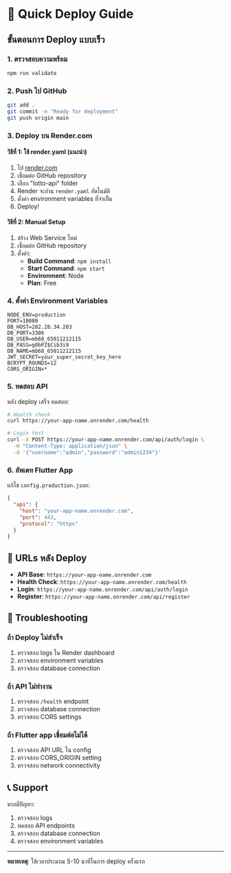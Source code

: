 # 🚀 Quick Deploy Guide

## ขั้นตอนการ Deploy แบบเร็ว

### 1. ตรวจสอบความพร้อม
```bash
npm run validate
```

### 2. Push ไป GitHub
```bash
git add .
git commit -m "Ready for deployment"
git push origin main
```

### 3. Deploy บน Render.com

#### วิธีที่ 1: ใช้ render.yaml (แนะนำ)
1. ไป [render.com](https://render.com)
2. เชื่อมต่อ GitHub repository
3. เลือก "lotto-api" folder
4. Render จะอ่าน `render.yaml` อัตโนมัติ
5. ตั้งค่า environment variables ที่จำเป็น
6. Deploy!

#### วิธีที่ 2: Manual Setup
1. สร้าง Web Service ใหม่
2. เชื่อมต่อ GitHub repository
3. ตั้งค่า:
   - **Build Command**: `npm install`
   - **Start Command**: `npm start`
   - **Environment**: Node
   - **Plan**: Free

### 4. ตั้งค่า Environment Variables
```
NODE_ENV=production
PORT=10000
DB_HOST=202.28.34.203
DB_PORT=3306
DB_USER=mb68_65011212115
DB_PASS=g0bPZ$Cib3i9
DB_NAME=mb68_65011212115
JWT_SECRET=your_super_secret_key_here
BCRYPT_ROUNDS=12
CORS_ORIGIN=*
```

### 5. ทดสอบ API
หลัง deploy เสร็จ ทดสอบ:
```bash
# Health check
curl https://your-app-name.onrender.com/health

# Login test
curl -X POST https://your-app-name.onrender.com/api/auth/login \
  -H "Content-Type: application/json" \
  -d '{"username":"admin","password":"admin1234"}'
```

### 6. อัพเดท Flutter App
แก้ไข `config.production.json`:
```json
{
  "api": {
    "host": "your-app-name.onrender.com",
    "port": 443,
    "protocol": "https"
  }
}
```

## 🎯 URLs หลัง Deploy

- **API Base**: `https://your-app-name.onrender.com`
- **Health Check**: `https://your-app-name.onrender.com/health`
- **Login**: `https://your-app-name.onrender.com/api/auth/login`
- **Register**: `https://your-app-name.onrender.com/api/register`

## 🔧 Troubleshooting

### ถ้า Deploy ไม่สำเร็จ
1. ตรวจสอบ logs ใน Render dashboard
2. ตรวจสอบ environment variables
3. ตรวจสอบ database connection

### ถ้า API ไม่ทำงาน
1. ตรวจสอบ `/health` endpoint
2. ตรวจสอบ database connection
3. ตรวจสอบ CORS settings

### ถ้า Flutter app เชื่อมต่อไม่ได้
1. ตรวจสอบ API URL ใน config
2. ตรวจสอบ CORS_ORIGIN setting
3. ตรวจสอบ network connectivity

## 📞 Support

หากมีปัญหา:
1. ตรวจสอบ logs
2. ทดสอบ API endpoints
3. ตรวจสอบ database connection
4. ตรวจสอบ environment variables

---

**หมายเหตุ**: ใช้เวลาประมาณ 5-10 นาทีในการ deploy ครั้งแรก